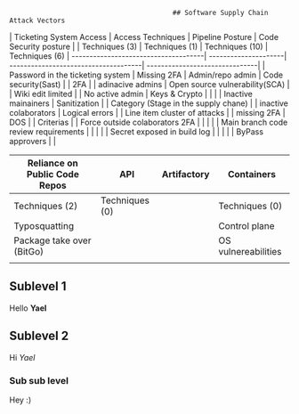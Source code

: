                                              ## Software Supply Chain Attack Vectors 

| Ticketing System Access              | Access Techniques    | Pipeline Posture                     | Code Security posture          |
| Techniques (3)                       | Techniques (1)       | Techniques (10)                      | Techniques (6)
| -------------------------------------| ---------------------| -------------------------------------| -------------------------------|
| Password in the ticketing system     | Missing 2FA          | Admin/repo admin                     | Code security(Sast)            |
| 2FA                                  |                      | adinacive admins                     | Open source vulnerability(SCA) |
| Wiki edit limited                    |                      | No active admin                      | Keys & Crypto                  |
|                                      |                      | Inactive mainainers                  | Sanitization                   |
| Category (Stage in the supply chane) |                      | inactive colaborators                | Logical errors                 |
| Line item cluster of attacks         |                      | missing 2FA                          | DOS                            |
| Criterias                            |                      | Force outside colaborators 2FA       |                                |
|                                      |                      | Main branch code review requirements |                                |
|                                      |                      | Secret exposed in build log          |                                |
|                                      |                      | ByPass approvers                     |                                |

| Reliance on Public Code Repos        | API                  | Artifactory                          | Containers                     |
| ------------------------------------ | ---------------------| -----------------------------------  | ------------------------------ | 
| Techniques (2)                       | Techniques (0) |     | Techniques (0)                       | Techniques (3)                 |
| Typosquatting                        |                      |                                      | Control plane
| Package take over (BitGo)            |                      |                                      | OS vulnereabilities            |
|                                      |                      |                                      |                                |                  |


## Sublevel 1

Hello **Yael**

## Sublevel 2

Hi _Yael_

### Sub sub level

Hey :)

